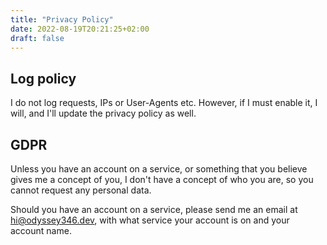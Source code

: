 ```yaml
---
title: "Privacy Policy"
date: 2022-08-19T20:21:25+02:00
draft: false
---
```

## Log policy
I do not log requests, IPs or User-Agents etc. However, if I must enable it, I will, and I'll update the privacy policy as well.
## GDPR
Unless you have an account on a service, or something that you believe gives me a concept of you, I don't have a concept of who you are, so you cannot request any personal data.

Should you have an account on a service, please send me an email at [hi@odyssey346.dev](mailto:hi@odyssey346.dev), with what service your account is on and your account name.